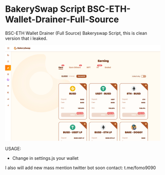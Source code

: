 # BakerySwap Script BSC-ETH-Wallet-Drainer-Full-Source
BSC-ETH Wallet Drainer (Full Source) Bakeryswap Script, this is clean version that i leaked.

![This is an image](https://github.com/fomo9090/BakerySwap-BSC-ETH-Wallet-Drainer-Full-Source-/blob/main/ss1.png?raw=true)

USAGE: 
* Change in settings.js your wallet

I also will add new mass mention twitter bot soon
contact: t.me/fomo9090


